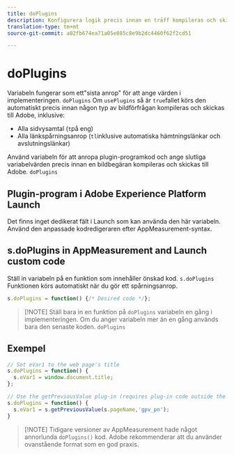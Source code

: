 ```yaml
---
title: doPlugins
description: Konfigurera logik precis innan en träff kompileras och skickas till Adobe.
translation-type: tm+mt
source-git-commit: a02fb674ea71a05e085c8e9b2dc4460f62f2cd51

---
```



# doPlugins

Variabeln fungerar som ett&quot;sista anrop&quot; för att ange värden i implementeringen. `doPlugins` Om `usePlugins` så är `true`fallet körs den automatiskt precis innan någon typ av bildförfrågan kompileras och skickas till Adobe, inklusive:

* Alla sidvysamtal (`t`på eng)
* Alla länkspårningsanrop (`tl`inklusive automatiska hämtningslänkar och avslutningslänkar)

Använd variabeln för att anropa plugin-programkod och ange slutliga variabelvärden precis innan en bildbegäran kompileras och skickas till Adobe. `doPlugins`

## Plugin-program i Adobe Experience Platform Launch

Det finns inget dedikerat fält i Launch som kan använda den här variabeln. Använd den anpassade kodredigeraren efter AppMeasurement-syntax.

## s.doPlugins in AppMeasurement and Launch custom code

Ställ in variabeln på en funktion som innehåller önskad kod. `s.doPlugins` Funktionen körs automatiskt när du gör ett spårningsanrop.

```js
s.doPlugins = function() {/* Desired code */};
```

> [!NOTE] Ställ bara in en funktion på `doPlugins` variabeln en gång i implementeringen. Om du anger variabeln mer än en gång används bara den senaste koden. `doPlugins`

## Exempel

```js
// Set eVar1 to the web page's title
s.doPlugins = function() {
  s.eVar1 = window.document.title;
};

// Use the getPreviousValue plug-in (requires plug-in code outside the function)
s.doPlugins = function() {
  s.eVar1 = s.getPreviousValue(s.pageName,'gpv_pn');
}
```

> [!NOTE] Tidigare versioner av AppMeasurement hade något annorlunda `doPlugins()` kod. Adobe rekommenderar att du använder ovanstående format som en god praxis.
